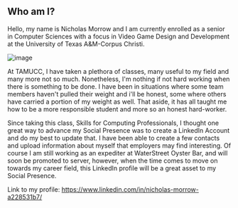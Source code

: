 ## Who am I?

  Hello, my name is Nicholas Morrow and I am currently enrolled as a senior in Computer Sciences with a focus in Video Game Design and Development at the University of Texas A&M-Corpus Christi.
   
 
 ![image](https://user-images.githubusercontent.com/75332276/100813467-064b2180-3405-11eb-8227-5ff93b70c4e7.png)
 
 
  At TAMUCC, I have taken a plethora of classes, many useful to my field and many more not so much. Nonetheless, I'm nothing if not hard working when there is something to be done. I have been in situations where some team members haven't pulled their weight and i'll be honest, some where others have carried a portion of my weight as well. That aside, it has all taught me how to be a more responsible student and more so an honest hard-worker.
  
 
  Since taking this class, Skills for Computing Professionals, I thought one great way to advance my Social Presence was to
create a LinkedIn Account and do my best to update that. I have been able to create a few contacts and upload information 
about myself that employers may find interesting. Of course I am still working as an expediter at WaterStreet Oyster Bar,
and will soon be promoted to server, however, when the time comes to move on towards my career field, this LinkedIn 
profile will be a great asset to my Social Presence.

Link to my profile: https://www.linkedin.com/in/nicholas-morrow-a228531b7/
